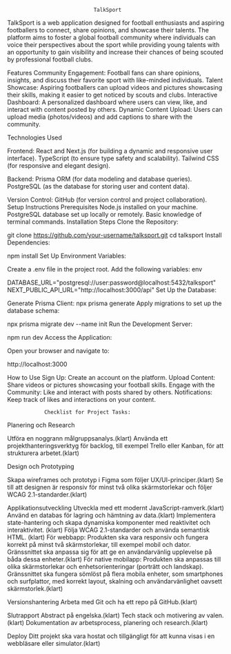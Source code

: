                                 TalkSport

TalkSport is a web application designed for football enthusiasts and aspiring footballers to connect, share opinions, and showcase their talents. The platform aims to foster a global football community where individuals can voice their perspectives about the sport while providing young talents with an opportunity to gain visibility and increase their chances of being scouted by professional football clubs.

Features
Community Engagement: Football fans can share opinions, insights, and discuss their favorite sport with like-minded individuals.
Talent Showcase: Aspiring footballers can upload videos and pictures showcasing their skills, making it easier to get noticed by scouts and clubs.
Interactive Dashboard: A personalized dashboard where users can view, like, and interact with content posted by others.
Dynamic Content Upload: Users can upload media (photos/videos) and add captions to share with the community.

Technologies Used

Frontend:
React and Next.js (for building a dynamic and responsive user interface).
TypeScript (to ensure type safety and scalability).
Tailwind CSS (for responsive and elegant design).

Backend:
Prisma ORM (for data modeling and database queries).
PostgreSQL (as the database for storing user and content data).

Version Control:
GitHub (for version control and project collaboration).
Setup Instructions
Prerequisites
Node.js installed on your machine.
PostgreSQL database set up locally or remotely.
Basic knowledge of terminal commands.
Installation Steps
Clone the Repository:



git clone https://github.com/your-username/talksport.git
cd talksport
Install Dependencies:



npm install
Set Up Environment Variables:

Create a .env file in the project root.
Add the following variables:
env

DATABASE_URL="postgresql://user:password@localhost:5432/talksport"
NEXT_PUBLIC_API_URL="http://localhost:3000/api"
Set Up the Database:

Generate Prisma Client:
npx prisma generate
Apply migrations to set up the database schema:

npx prisma migrate dev --name init
Run the Development Server:

npm run dev
Access the Application:

Open your browser and navigate to:

http://localhost:3000

How to Use
Sign Up:
Create an account on the platform.
Upload Content:
Share videos or pictures showcasing your football skills.
Engage with the Community:
Like and interact with posts shared by others.
Notifications:
Keep track of likes and interactions on your content.





                Checklist for Project Tasks:
Planering och Research
 
 Utföra en noggrann målgruppsanalys.(klart)
 Använda ett projekthanteringsverktyg för backlog, till exempel Trello eller Kanban, för att strukturera arbetet.(klart)

Design och Prototyping

 Skapa wireframes och prototyp i Figma som följer UX/UI-principer.(klart)
 Se till att designen är responsiv för minst två olika skärmstorlekar och följer WCAG 2.1-standarder.(klart)

Applikationsutveckling
 Utveckla med ett modernt JavaScript-ramverk.(klart)
 Använd en databas för lagring och hämtning av data.(klart)
 Implementera state-hantering och skapa dynamiska komponenter med reaktivitet och interaktivitet. (klart)
 Följa WCAG 2.1-standarder och använda semantisk HTML. (klart)
 För webbapp: Produkten ska vara responsiv och fungera korrekt på minst två skärmstorlekar, till exempel mobil och dator. Gränssnittet ska anpassa sig för att ge en användarvänlig upplevelse på båda dessa enheter.(klart)
 För native mobilapp: Produkten ska anpassas till olika skärmstorlekar och enhetsorienteringar (porträtt och landskap). Gränssnittet ska fungera sömlöst på flera mobila enheter, som smartphones och surfplattor, med korrekt layout, skalning och användarvänlighet oavsett skärmstorlek.(klart)

Versionshantering
 Arbeta med Git och ha ett repo på GitHub.(klart)

Slutrapport
 Abstract på engelska.(klart)
 Tech stack och motivering av valen.(klart)
 Dokumentation av arbetsprocess, planering och research.(klart)

Deploy
 Ditt projekt ska vara hostat och tillgängligt för att kunna visas i en webbläsare eller simulator.(klart)




 [
            ](https://talksports.netlify.app/)
